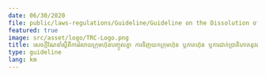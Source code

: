 ```yaml
---
date: 06/30/2020
file: public/laws-regulations/Guideline/Guideline on the Dissolution of Company, the Acquisition of Company or Shares, or Security of rights under a permit, Certificate or License, and Updating the Information Extract of the Management Level of the Telecommunications Operator.pdf
featured: true
image: src/asset/logo/TRC-Logo.png
title: សេចក្តីណែនាំ​ស្តីពី​ការ​រំលាយ​ក្រុមហ៊ុនបញ្ចូលគ្នា ការទិញយកក្រុមហ៊ុន ឬភាគហ៊ុន ឬការ​ដាក់​ប្រាតិភោគនូវ​សិទ្ធិ​ដែល​កំណត់​ក្នុងលិខិត​អនុញ្ញាត​វិញ្ញាបនបត្រ​ ឬ​អាជ្ញាបណ្ណ និង​ការ​ធ្វើ​បច្ចុប្បន្ន​ភាព​សម្រង់ព័ត៌មាន​នៃ​ថ្នាក់គ្រប់គ្រងរបស់​ប្រតិបត្តិករទូរគមនាគមន៍
type: guideline
lang: km
---
```

